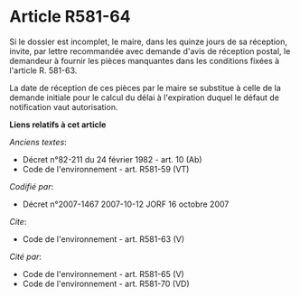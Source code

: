 # Article R581-64

Si le dossier est incomplet, le maire, dans les quinze jours de sa réception, invite, par lettre recommandée avec demande
d'avis de réception postal, le demandeur à fournir les pièces manquantes dans les conditions fixées à l'article R. 581-63.

La date de réception de ces pièces par le maire se substitue à celle de la demande initiale pour le calcul du délai à
l'expiration duquel le défaut de notification vaut autorisation.

**Liens relatifs à cet article**

_Anciens textes_:

  - Décret n°82-211 du 24 février 1982 - art. 10 (Ab)
  - Code de l'environnement - art. R581-59 (VT)

_Codifié par_:

  - Décret n°2007-1467 2007-10-12 JORF 16 octobre 2007

_Cite_:

  - Code de l'environnement - art. R581-63 (V)

_Cité par_:

  - Code de l'environnement - art. R581-65 (V)
  - Code de l'environnement - art. R581-70 (VD)
